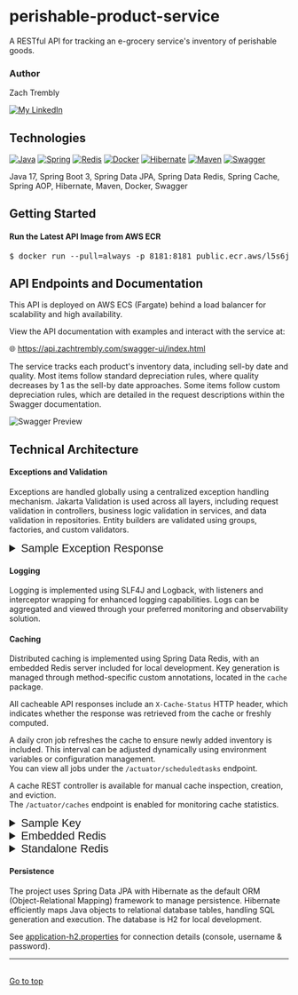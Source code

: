 <div id="top">

# perishable-product-service

</div>

A RESTful API for tracking an e-grocery service's inventory of perishable goods.

### Author
Zach Trembly

<a href="https://www.linkedin.com/in/zat/"><img alt="My LinkedIn" src="https://img.shields.io/badge/LinkedIn-0077B5?style=for-the-badge&logo=linkedin&logoColor=white"></a>

## Technologies
[![Java](https://img.shields.io/badge/Java-ED8B00?style=for-the-badge&logo=openjdk&logoColor=white)](https://www.dev.java/)
[![Spring](https://img.shields.io/badge/Spring-6DB33F?style=for-the-badge&logo=spring&logoColor=white)](https://spring.io/)
[![Redis](https://img.shields.io/badge/redis-%23DD0031.svg?&style=for-the-badge&logo=redis&logoColor=white)](https://redis.io/)
[![Docker](https://img.shields.io/badge/docker-%230db7ed.svg?style=for-the-badge&logo=docker&logoColor=white)](https://www.docker.com/)
[![Hibernate](https://img.shields.io/badge/Hibernate-59666C?style=for-the-badge&logo=hibernate&logoColor=white)](https://hibernate.org/)
[![Maven](https://img.shields.io/badge/Maven-C71A36?style=for-the-badge&logo=apache-maven&logoColor=white)](https://maven.apache.org/)
[![Swagger](https://img.shields.io/badge/Swagger-85EA2D?style=for-the-badge&logo=swagger&logoColor=black)](https://swagger.io/)

Java 17, Spring Boot 3, Spring Data JPA, Spring Data Redis, Spring Cache, Spring AOP, Hibernate, Maven, Docker, Swagger

## Getting Started

#### Run the Latest API Image from AWS ECR

<pre>
$ docker run --pull=always -p 8181:8181 public.ecr.aws/l5s6j4h1/zmart-api:latest
</pre>

## API Endpoints and Documentation

This API is deployed on AWS ECS (Fargate) behind a load balancer for scalability and high availability. 

View the API documentation with examples and interact with the service at:

🌐 https://api.zachtrembly.com/swagger-ui/index.html

The service tracks each product's inventory data, including sell-by date and quality.
Most items follow standard depreciation rules, where quality decreases by 1 as the sell-by date approaches. Some items follow custom depreciation rules, which are detailed in the request descriptions within the Swagger documentation.

![Swagger Preview](src/main/resources/assets/images/swagger-preview.gif)

## Technical Architecture

#### Exceptions and Validation

Exceptions are handled globally using a centralized exception handling mechanism.
Jakarta Validation is used across all layers, including request validation in controllers, 
business logic validation in services, and data validation in repositories.
Entity builders are validated using groups, factories, and custom validators.

<details style="font:20px Arial;"><summary>Sample Exception Response</summary>

```json
{
    "timestamp": "2025-02-12T21:16:27.474Z",
    "code": "400 BAD_REQUEST",
    "exception": "MethodArgumentNotValidException",
    "message": "Invalid properties: quality must be less than or equal to 50, provided 80",
    "cause": {
        "message": "Validation failed for argument [0] in public org.springframework.http.ResponseEntity<com.zmart.api.product.dto.response.ProductsByQualityResponse> com.zmart.api.product.controller.ProductRestController.getProductsByQuality(com.zmart.api.product.dto.request.ProductsByQualityRequest): [Field error in object 'productsByQualityRequest' on field 'quality': rejected value [80]; codes [Max.productsByQualityRequest.quality,Max.quality,Max.java.lang.String,Max]; arguments [org.springframework.context.support.DefaultMessageSourceResolvable: codes [productsByQualityRequest.quality,quality]; arguments []; default message [quality],50]; default message [must be less than or equal to 50, provided 80]] "
    }
}
```
</details>

#### Logging

Logging is implemented using SLF4J and Logback, with listeners and interceptor wrapping for enhanced logging capabilities.
Logs can be aggregated and viewed through your preferred monitoring and observability solution.

#### Caching

Distributed caching is implemented using Spring Data Redis, with an embedded Redis server included for local development.
Key generation is managed through method-specific custom annotations, located in the ``cache`` package.

All cacheable API responses include an ``X-Cache-Status`` HTTP header, 
which indicates whether the response was retrieved from the cache or freshly computed.

A daily cron job refreshes the cache to ensure newly added inventory is included.
This interval can be adjusted dynamically using environment variables or configuration management.  
You can view all jobs under the ``/actuator/scheduledtasks`` endpoint.

A cache REST controller is available for manual cache inspection, creation, and eviction.  
The ``/actuator/caches`` endpoint is enabled for monitoring cache statistics.


<details style="font:20px Arial;"><summary>Sample Key</summary></summary>

<pre>"products::ProductInventoryServiceImpl,getProductsByQuality,20,100,itemName,DESC"</pre></p>
</details>

<details style="font:20px Arial;"><summary>Embedded Redis</summary>
<br> Toggle <code>local.redis.server.embedded=ON</code> in the <code>local</code> properties file 
to use the server.</p>

[Go to application-local.properties](src/main/resources/application-local.properties)
</details>

<details style="font:20px Arial;"><summary>Standalone Redis</summary>
<br>If you'd prefer a non-embedded local redis server, use the <code>prod</code> profile. 
<br>Grab the redis docker image and run the server:</p>
<br><pre>$ docker pull redis && docker run --name zmart-redis -p 6379:6379 -d redis</pre></p>

</details>

#### Persistence

The project uses Spring Data JPA with Hibernate as the default ORM (Object-Relational Mapping) framework to manage persistence.
Hibernate efficiently maps Java objects to relational database tables, handling SQL generation and execution.
The database is H2 for local development.

See [application-h2.properties](src/main/resources/application-h2.properties) 
for connection details (console, username & password).

<hr></hr>

<br><a href="#top">Go to top</a></p>


